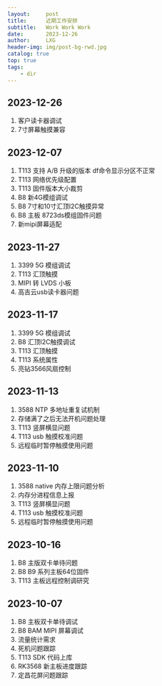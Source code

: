 ```yaml
---
layout:     post
title:      近期工作安排
subtitle:   Work Work Work
date:       2023-12-26
author:     LXG
header-img: img/post-bg-rwd.jpg
catalog: true
top: true
tags:
    - dir
---
```


## 2023-12-26

1. 客户读卡器调试
2. 7寸屏幕触摸兼容

## 2023-12-07

1. T113 支持 A/B 升级的版本 df命令显示分区不正常
2. T113 网络优先级配置
3. T113 固件版本大小裁剪
4. B8 新4G模组调试
5. B8 7寸和10寸汇顶I2C触摸异常
6. B8 主板 8723ds模组固件问题
7. 新mipi屏幕适配


## 2023-11-27

1. 3399 5G 模组调试
2. T113 汇顶触摸
3. MIPI 转 LVDS 小板
4. 高吉云usb读卡器问题

## 2023-11-17

1. 3399 5G 模组调试
2. B8 汇顶I2C触摸调试
3. T113 汇顶触摸
4. T113 系统属性
5. 亮钻3566风扇控制

## 2023-11-13

1. 3588 NTP 多地址重复试机制
2. 存储满了之后无法开机问题处理
3. T113 竖屏横显问题
4. T113 usb 触摸校准问题
5. 远程临时暂停触摸使用问题

## 2023-11-10

1. 3588 native 内存上限问题分析
2. 内存分进程信息上报
3. T113 竖屏横显问题
4. T113 usb 触摸校准问题
5. 远程临时暂停触摸使用问题

## 2023-10-16

1. B8 主版双卡单待问题
2. B8 B9 系列主板64位固件
3. T113 主板远程控制调研究

## 2023-10-07

1. B8 主板双卡单待调试
2. B8 BAM MIPI 屏幕调试
3. 流量统计需求
4. 死机问题跟踪
5. T113 SDK 代码上库
6. RK3568 新主板进度跟踪
7. 定昌花屏问题跟踪









